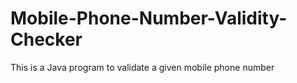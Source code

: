 # Mobile-Phone-Number-Validity-Checker

This is a Java program to validate a given mobile phone number
